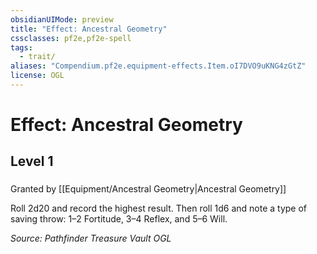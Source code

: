 ```yaml
---
obsidianUIMode: preview
title: "Effect: Ancestral Geometry"
cssclasses: pf2e,pf2e-spell
tags:
  - trait/
aliases: "Compendium.pf2e.equipment-effects.Item.oI7DVO9uKNG4zGtZ"
license: OGL
---
```

# Effect: Ancestral Geometry
## Level 1
### 






Granted by [[Equipment/Ancestral Geometry|Ancestral Geometry]]

Roll 2d20 and record the highest result. Then roll 1d6 and note a type of saving throw: 1–2 Fortitude, 3–4 Reflex, and 5–6 Will.

*Source: Pathfinder Treasure Vault*
*OGL*